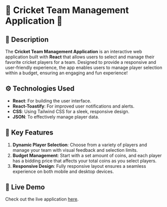 # 🎉 Cricket Team Management Application 🏏

## 📜 Description
The **Cricket Team Management Application** is an interactive web application built with **React** that allows users to select and manage their favorite cricket players for a team. Designed to provide a responsive and user-friendly experience, the app enables users to manage player selection within a budget, ensuring an engaging and fun experience! 

## ⚙️ Technologies Used
- **React**: For building the user interface.
- **React-Toastify**: For improved user notifications and alerts.
- **CSS**: Using Tailwind CSS for a sleek, responsive design.
- **JSON**: To effectively manage player data.

## 🌟 Key Features
1. **Dynamic Player Selection**: Choose from a variety of players and manage your team with visual feedback and selection limits.
2. **Budget Management**: Start with a set amount of coins, and each player has a bidding price that affects your total coins as you select players.
3. **Responsive Design**: Fully responsive layout ensures a seamless experience on both mobile and desktop devices.

## 🚀 Live Demo
Check out the live application [here](https://cricket-team-react.surge.sh).

